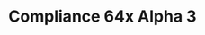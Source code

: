 ---
layout: post
title: Compliance 64x Alpha 3
permalink: /compliance64x/A3
comments: true
comments-id: 1.16.5-64x-Alpha-3
header-img: https://database.compliancepack.net/images/website/posts/64x/A3.jpg

long_text: Hello everyone! We're back with an update for Compliance 64x on Java and Bedrock Edition! This update is massive because of a lot of exciting textures, such as armors, crops, shulker boxes and much more! Feel free to give us feedback about the new buckets as well for other textures. <br><br> <strong>DISCLAIMER:</strong> As indicated by the Alpha tag, this version very work-in-progress, and as such contains a lot of placeholder textures. It is not the final look of the pack; many textures will have to be edited to match the general stylistic direction of the pack. <br><br> Stay tuned for future updates!

download:
  - Java - 1.16.5 (CurseForge):
    - https://www.curseforge.com/minecraft/texture-packs/compliance-64x/files/3217031
  - Bedrock - 1.16.200 (GitHub):
    - https://github.com/Compliance-Resource-Pack/Compliance-Bedrock-64x/releases/download/alpha-3/Compliance_64x_-_Bedrock_Alpha_3.mcpack
---
